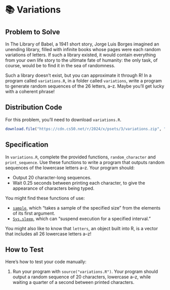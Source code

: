 # 📚 Variations

## Problem to Solve

In The Library of Babel, a 1941 short story, Jorge Luis Borges imagined an unending library, filled with infinite books whose pages were each random variations of letters. If such a library existed, it would contain everything from your own life story to the ultimate fate of humanity: the only task, of course, would be to find it in the sea of randomness.

Such a library doesn’t exist, but you can approximate it through R! In a program called `variations.R`, in a folder called `variations`, write a program to generate random sequences of the 26 letters, a–z. Maybe you’ll get lucky with a coherent phrase!

## Distribution Code

For this problem, you’ll need to download `variations.R`.

```R
download.file("https://cdn.cs50.net/r/2024/x/psets/3/variations.zip", "variations.zip")
```

## Specification

In `variations.R`, complete the provided functions, `random_character` and `print_sequence`. Use these functions to write a program that outputs random sequences of the lowercase letters a–z. Your program should:

- Output 20 character-long sequences.
- Wait 0.25 seconds between printing each character, to give the appearance of characters being typed.

You might find these functions of use:

- [`sample`](https://www.rdocumentation.org/packages/base/versions/3.6.2/topics/sample), which “takes a sample of the specified size” from the elements of its first argument.
- [`Sys.sleep`](https://www.rdocumentation.org/packages/base/versions/3.6.2/topics/Sys.sleep), which can “suspend execution for a specified interval.”

You might also like to know that `letters`, an object built into R, is a vector that includes all 26 lowercase letters a–z!

## How to Test

Here’s how to test your code manually:

1. Run your program with `source("variations.R")`. Your program should output a random sequence of 20 characters, lowercase a–z, while waiting a quarter of a second between printed characters.
